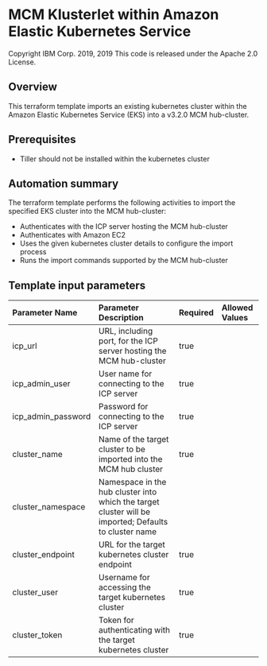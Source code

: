 # MCM Klusterlet within Amazon Elastic Kubernetes Service
Copyright IBM Corp. 2019, 2019 
This code is released under the Apache 2.0 License.

## Overview
This terraform template imports an existing kubernetes cluster within the Amazon Elastic Kubernetes Service (EKS) into a v3.2.0 MCM hub-cluster. 

## Prerequisites
* Tiller should not be installed within the kubernetes cluster

## Automation summary
The terraform template performs the following activities to import the specified EKS cluster into the MCM hub-cluster:
* Authenticates with the ICP server hosting the MCM hub-cluster
* Authenticates with Amazon EC2
* Uses the given kubernetes cluster details to configure the import process
* Runs the import commands supported by the MCM hub-cluster

## Template input parameters

| Parameter Name                  | Parameter Description | Required | Allowed Values |
| :---                            | :--- | :--- | :--- |
| icp\_url                        | URL, including port, for the ICP server hosting the MCM hub-cluster | true | |
| icp\_admin\_user                | User name for connecting to the ICP server | true | |
| icp\_admin\_password            | Password for connecting to the ICP server | true | |
| cluster_name                    | Name of the target cluster to be imported into the MCM hub cluster | true | |
| cluster_namespace               | Namespace in the hub cluster into which the target cluster will be imported; Defaults to cluster name | | |
| cluster_endpoint                | URL for the target kubernetes cluster endpoint | true | |
| cluster_user                    | Username for accessing the target kubernetes cluster | true | |
| cluster_token                   | Token for authenticating with the target kubernetes cluster | true | |